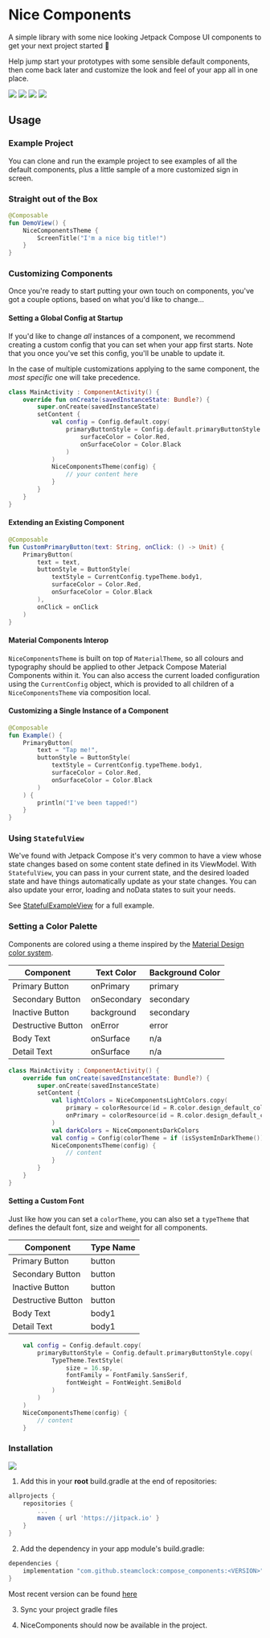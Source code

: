 # Nice Components

A simple library with some nice looking Jetpack Compose UI components to get your next project started 🚀

Help jump start your prototypes with some sensible default components, then come back later and customize the look and feel of your app all in one place.

![](1.png)
![](2.png)
![](3.png)
![](4.png)

## Usage

### Example Project

You can clone and run the example project to see examples of all the default components, plus a little sample of a more customized sign in screen.

### Straight out of the Box

```kotlin
@Composable
fun DemoView() {
    NiceComponentsTheme {
        ScreenTitle("I'm a nice big title!")
    }
}
```

### Customizing Components

Once you're ready to start putting your own touch on components, you've got a couple options, based on what you'd like to change...

#### Setting a Global Config at Startup

If you'd like to change _all_ instances of a component, we recommend creating a custom config that you can set when your app first starts. Note that you once you've set this config, you'll be unable to update it.


In the case of multiple customizations applying to the same component, the _most specific_ one will take precedence.

```kotlin
class MainActivity : ComponentActivity() {
    override fun onCreate(savedInstanceState: Bundle?) {
        super.onCreate(savedInstanceState)
        setContent { 
            val config = Config.default.copy(
                primaryButtonStyle = Config.default.primaryButtonStyle.copy(
                    surfaceColor = Color.Red,
                    onSurfaceColor = Color.Black
                )
            )
            NiceComponentsTheme(config) {
                // your content here
            }
        }
    }
}
```


#### Extending an Existing Component

```kotlin
@Composable
fun CustomPrimaryButton(text: String, onClick: () -> Unit) {
    PrimaryButton(
        text = text,
        buttonStyle = ButtonStyle(
            textStyle = CurrentConfig.typeTheme.body1,
            surfaceColor = Color.Red,
            onSurfaceColor = Color.Black
        ),
        onClick = onClick
    )
}
```

#### Material Components Interop

`NiceComponentsTheme` is built on top of `MaterialTheme`, so all colours and typography should be applied to other Jetpack Compose Material Components within it. You can also access the current loaded configuration using the `CurrentConfig` object, which is provided to all children of a `NiceComponentsTheme` via composition local. 

#### Customizing a Single Instance of a Component

```kotlin
@Composable
fun Example() {
    PrimaryButton(
        text = "Tap me!",
        buttonStyle = ButtonStyle(
            textStyle = CurrentConfig.typeTheme.body1,
            surfaceColor = Color.Red,
            onSurfaceColor = Color.Black
        )
    ) {
        println("I've been tapped!")
    }
}
```

### Using `StatefulView`

We've found with Jetpack Compose it's very common to have a view whose state changes based on some content state defined in its ViewModel. With `StatefulView`, you can pass in your current state, and the desired loaded state and have things automatically update as your state changes. You can also update your error, loading and noData states to suit your needs.

See [StatefulExampleView](https://github.com/steamclock/compose_components/blob/main/Sample/app/src/main/java/com/steamclock/compose_components/views/StatefulExample.kt) for a full example.

### Setting a Color Palette

Components are colored using a theme inspired by the [Material Design color system](https://material.io/design/color/the-color-system.html#color-theme-creation).

| Component | Text Color | Background Color |
| ------------- | ------ | ------------ |
| Primary Button | onPrimary  | primary  |
| Secondary Button |  onSecondary | secondary |
| Inactive Button | background | secondary |
| Destructive Button | onError | error |
| Body Text | onSurface | n/a |
| Detail Text | onSurface | n/a |

```kotlin
class MainActivity : ComponentActivity() {
    override fun onCreate(savedInstanceState: Bundle?) {
        super.onCreate(savedInstanceState)
        setContent { 
            val lightColors = NiceComponentsLightColors.copy(
                primary = colorResource(id = R.color.design_default_color_primary),
                onPrimary = colorResource(id = R.color.design_default_color_on_primary)
            )
            val darkColors = NiceComponentsDarkColors
            val config = Config(colorTheme = if (isSystemInDarkTheme()) darkColors else lightColors)
            NiceComponentsTheme(config) {
                // content
            }
        }
    }
}

```

#### Setting a Custom Font

Just like how you can set a `colorTheme`, you can also set a `typeTheme` that defines the default font, size and weight for all components.

| Component | Type Name |
| ------------- | ------ | 
| Primary Button | button | 
| Secondary Button |  button | 
| Inactive Button | button | 
| Destructive Button | button | 
| Body Text | body1 | 
| Detail Text | body1 | 

```kotlin
    val config = Config.default.copy(
        primaryButtonStyle = Config.default.primaryButtonStyle.copy(
            TypeTheme.TextStyle(
                size = 16.sp,
                fontFamily = FontFamily.SansSerif,
                fontWeight = FontWeight.SemiBold
            )
        )
    )
    NiceComponentsTheme(config) {
        // content
    }
```


### Installation
[![](https://jitpack.io/v/steamclock/compose_components.svg)](https://jitpack.io/#steamclock/compose_components)

1. Add this in your **root** build.gradle at the end of repositories:
```gradle
allprojects {
    repositories {
        ...
        maven { url 'https://jitpack.io' }
    }
}
``` 

2. Add the dependency in your app module's build.gradle:
```gradle
dependencies {
    implementation "com.github.steamclock:compose_components:<VERSION>"
}
```
Most recent version can be found [here](https://github.com/steamclock/compose_components/releases)

3. Sync your project gradle files

4. NiceComponents should now be available in the project.
